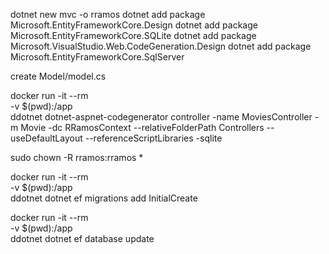 dotnet new mvc -o  rramos
dotnet add package Microsoft.EntityFrameworkCore.Design
dotnet add package Microsoft.EntityFrameworkCore.SQLite
dotnet add package Microsoft.VisualStudio.Web.CodeGeneration.Design
dotnet add package Microsoft.EntityFrameworkCore.SqlServer


create Model/model.cs

docker run -it --rm \
  -v $(pwd):/app \
  ddotnet dotnet-aspnet-codegenerator controller -name MoviesController -m Movie -dc RRamosContext --relativeFolderPath Controllers --useDefaultLayout --referenceScriptLibraries -sqlite

sudo chown -R rramos:rramos *

docker run -it --rm \
  -v $(pwd):/app \
  ddotnet dotnet ef migrations add InitialCreate

docker run -it --rm \
  -v $(pwd):/app \
  ddotnet dotnet ef database update
